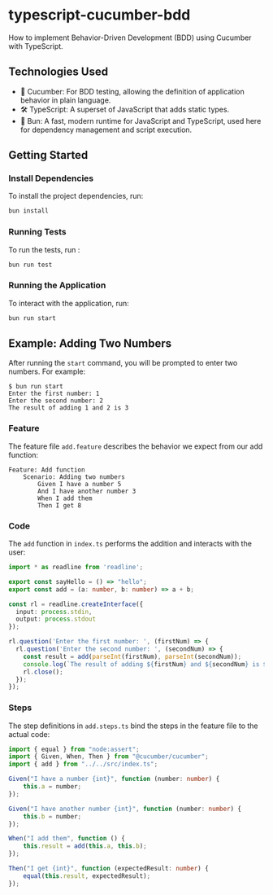 # typescript-cucumber-bdd 

How to implement Behavior-Driven Development (BDD) using Cucumber with TypeScript. 

## Technologies Used

- 🥒 Cucumber: For BDD testing, allowing the definition of application behavior in plain language.
- 🛠 TypeScript: A superset of JavaScript that adds static types.
- 🚀 Bun: A fast, modern runtime for JavaScript and TypeScript, used here for dependency management and script execution.

## Getting Started

### Install Dependencies

To install the project dependencies, run:

```bash
bun install
```

### Running Tests

To run the tests, run :

```bash
bun run test
```

### Running the Application

To interact with the application, run:

```bash
bun run start
```

## Example: Adding Two Numbers

After running the `start` command, you will be prompted to enter two numbers. For example:

```
$ bun run start 
Enter the first number: 1
Enter the second number: 2
The result of adding 1 and 2 is 3
```

### Feature

The feature file `add.feature` describes the behavior we expect from our add function:

```feature
Feature: Add function
	Scenario: Adding two numbers
		Given I have a number 5
		And I have another number 3
		When I add them
		Then I get 8
```


### Code

The `add` function in `index.ts` performs the addition and interacts with the user:

```typescript
import * as readline from 'readline';

export const sayHello = () => "hello";
export const add = (a: number, b: number) => a + b;

const rl = readline.createInterface({
  input: process.stdin,
  output: process.stdout
});

rl.question('Enter the first number: ', (firstNum) => {
  rl.question('Enter the second number: ', (secondNum) => {
    const result = add(parseInt(firstNum), parseInt(secondNum));
    console.log(`The result of adding ${firstNum} and ${secondNum} is ${result}`);
    rl.close();
  });
});
```


### Steps

The step definitions in `add.steps.ts` bind the steps in the feature file to the actual code:

```ts
import { equal } from "node:assert";
import { Given, When, Then } from "@cucumber/cucumber";
import { add } from "../../src/index.ts";

Given("I have a number {int}", function (number: number) {
	this.a = number;
});

Given("I have another number {int}", function (number: number) {
	this.b = number;
});

When("I add them", function () {
	this.result = add(this.a, this.b);
});

Then("I get {int}", function (expectedResult: number) {
	equal(this.result, expectedResult);
});
```